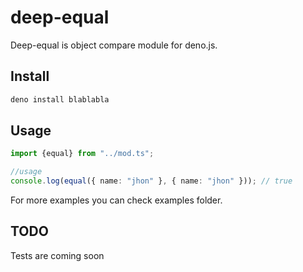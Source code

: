 # deep-equal
Deep-equal is object compare module for deno.js.

## Install
```bash
deno install blablabla
```

## Usage

```typescript
import {equal} from "../mod.ts";

//usage
console.log(equal({ name: "jhon" }, { name: "jhon" })); // true
```
For more examples you can check examples folder.


## TODO

Tests are coming soon